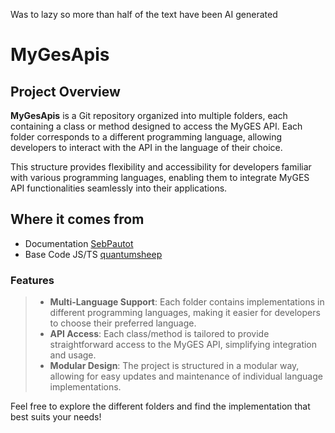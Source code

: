 Was to lazy so more than half of the text have been AI generated

# MyGesApis

## Project Overview

**MyGesApis** is a Git repository organized into multiple folders, each containing a class or method designed to access the MyGES API. Each folder corresponds to a different programming language, allowing developers to interact with the API in the language of their choice.

This structure provides flexibility and accessibility for developers familiar with various programming languages, enabling them to integrate MyGES API functionalities seamlessly into their applications.

## Where it comes from
- Documentation [SebPautot](https://github.com/SebPautot/myges-documentation)
- Base Code JS/TS [quantumsheep](https://github.com/quantumsheep/myges-cli)

### Features

> - **Multi-Language Support**: Each folder contains implementations in different programming languages, making it easier for developers to choose their preferred language.
> - **API Access**: Each class/method is tailored to provide straightforward access to the MyGES API, simplifying integration and usage.
> - **Modular Design**: The project is structured in a modular way, allowing for easy updates and maintenance of individual language implementations.

Feel free to explore the different folders and find the implementation that best suits your needs!
